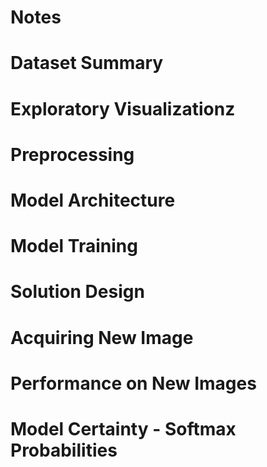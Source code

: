 # Notes

# Dataset Summary

# Exploratory Visualizationz

# Preprocessing

# Model Architecture

# Model Training

# Solution Design



# Acquiring New Image


# Performance on New Images

# Model Certainty - Softmax Probabilities
